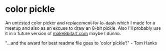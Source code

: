color pickle
============

An untested color picker <strike>and replacement for [lo-dash](http://lodash.com/)</strike> which I made for a meetup and also as an excuse to draw an 8-bit pickle. Also I'll probably use it in a future version of [make8bitart.com](http://make8bitart.com) maybe I dunno.

"...and the award for best readme file goes to 'color pickle'!" - Tom Hanks